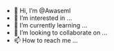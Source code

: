 - 👋 Hi, I’m @Awaseml
- 👀 I’m interested in ...
- 🌱 I’m currently learning ...
- 💞️ I’m looking to collaborate on ...
- 📫 How to reach me ...

<!---
Awaseml/Awaseml is a ✨ special ✨ repository because its `README.md` (this file) appears on your GitHub profile.
You can click the Preview link to take a look at your changes.
--->
